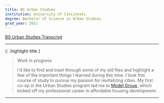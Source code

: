 ```yaml
---
title: BS Urban Studies
institution: University of Cincinnati
degree: Bachelor of Science in Urban Studies
grad_year: 2011
---
```


[BS Urban Studies Transcript](../../assets/docs/bs_urban_studies_transcript_redacted.pdf)

---

{: .highlight-title }
> Work in progress
>
> I'd like to find and trawl through some of my old files and highlight a few of the important things I learned during this time. I took this course of study to pursue my passion for revitalizing cities. My first co-op in the Urban Studies program led me to [Model Group](https://modelgroup.net/), which kicked off my professional career in affordable housing development.

---